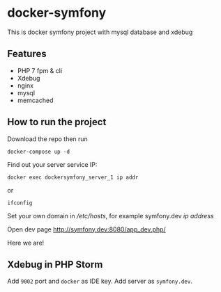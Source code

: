 # docker-symfony
This is docker symfony project with mysql database and xdebug

## Features

- PHP 7 fpm & cli
- Xdebug
- nginx
- mysql
- memcached

## How to run the project

Download the repo then run

` docker-compose up -d `

Find out your server service IP:

`docker exec dockersymfony_server_1 ip addr`

or

`ifconfig`

Set your own domain in _/etc/hosts_, for example symfony.dev _ip address_

Open dev page http://symfony.dev:8080/app_dev.php/

Here we are!

## Xdebug in PHP Storm

Add `9002` port and `docker` as IDE key. Add server as `symfony.dev`.
